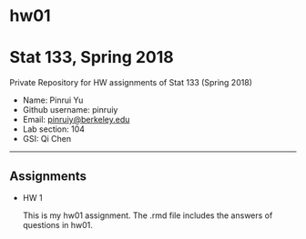 # hw01
# Stat 133, Spring 2018

Private Repository for HW assignments of Stat 133 (Spring 2018)

- Name: Pinrui Yu
- Github username: pinruiy
- Email: pinruiy@berkeley.edu
- Lab section: 104
- GSI: Qi Chen

-----

## Assignments

- HW 1
  
   This is my hw01 assignment. The .rmd file includes the answers of questions in hw01. 